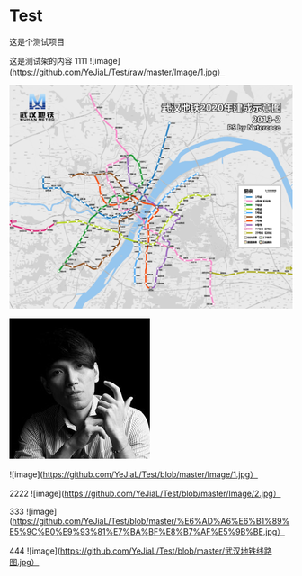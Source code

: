 # Test
这是个测试项目

这是测试架的内容
1111
![image](https://github.com/YeJiaL/Test/raw/master/Image/1.jpg）

![image](https://github.com/YeJiaL/Test/blob/master/武汉地铁线路图.jpg)

![image](https://github.com/YeJiaL/Test/raw/master/Image/1.jpg)

![image](https://github.com/YeJiaL/Test/blob/master/Image/1.jpg）



2222
![image](https://github.com/YeJiaL/Test/blob/master/Image/2.jpg）

333
![image](https://github.com/YeJiaL/Test/blob/master/%E6%AD%A6%E6%B1%89%E5%9C%B0%E9%93%81%E7%BA%BF%E8%B7%AF%E5%9B%BE.jpg）


444
![image](https://github.com/YeJiaL/Test/blob/master/武汉地铁线路图.jpg）



